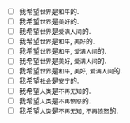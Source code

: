 - [ ] 我希望`世界`是`和平`的. 
- [ ] 我希望`世界`是`美好`的. 
- [ ] 我希望`世界`是`爱满人间`的. 
- [ ] 我希望`世界`是`和平`, `美好`的. 
- [ ] 我希望`世界`是`和平`, `爱满人间`的. 
- [ ] 我希望`世界`是`美好`, `爱满人间`的. 
- [ ] 我希望`世界`是`和平`, `美好`, `爱满人间`的. 
- [ ] 我希望`社会`是`安宁`的. 
- [ ] 我希望`人类`是`不再无知`的. 
- [ ] 我希望`人类`是`不再愤怒`的. 
- [ ] 我希望`人类`是`不再无知`, `不再愤怒`的. 
